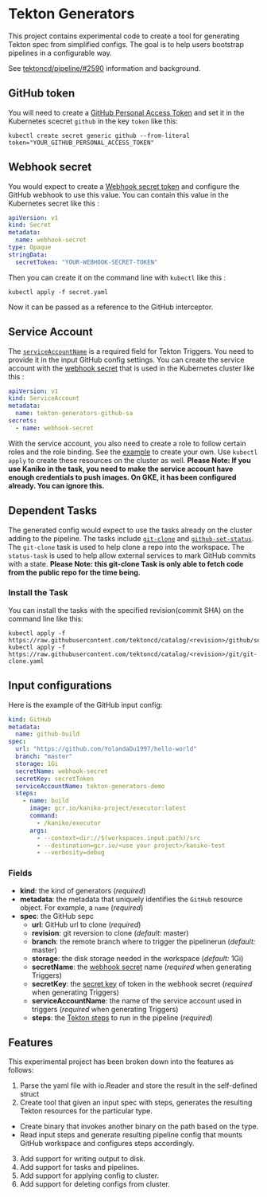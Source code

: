 # Tekton Generators

This project contains experimental code to create a tool for generating Tekton spec from simplified configs. The goal is to help users bootstrap pipelines in a configurable way.

See [tektoncd/pipeline/#2590](https://github.com/tektoncd/pipeline/issues/2590) information and background.

## GitHub token
You will need to create a [GitHub Personal Access Token](https://docs.github.com/en/github/authenticating-to-github/creating-a-personal-access-token#creating-a-token) and set it in the Kubernetes scecret `github` in the key `token` like this:
```
kubectl create secret generic github --from-literal token="YOUR_GITHUB_PERSONAL_ACCESS_TOKEN"
```
## Webhook secret
You would expect to create a [Webhook secret token](https://developer.github.com/webhooks/securing/#setting-your-secret-token) and configure the GitHub webhook to use this value.
You can contain this value in the Kubernetes secret like this :
```yaml
apiVersion: v1
kind: Secret
metadata:
  name: webhook-secret
type: Opaque
stringData:
  secretToken: "YOUR-WEBHOOK-SECRET-TOKEN"
```
Then you can create it on the command line with `kubectl` like this :
```
kubectl apply -f secret.yaml
```
Now it can be passed as a reference to the GitHub interceptor.
## Service Account
The [`serviceAccountName`](https://github.com/tektoncd/triggers/blob/master/docs/eventlisteners.md#serviceAccountName) is a required field for Tekton Triggers.  You need to provide it in the input GitHub config settings. You can create the service account with the [webhook secret](#webhook-secret) that is used in the Kubernetes cluster like this :
```yaml
apiVersion: v1
kind: ServiceAccount
metadata:
  name: tekton-generators-github-sa
secrets:
  - name: webhook-secret
```
With the service account, you also need to create a role to follow certain roles and the role binding. See the [example](https://github.com/tektoncd/triggers/tree/master/examples/role-resources/triggerbinding-roles) to create your own.
Use `kubectl apply` to create these resources on the cluster as well.
**Please Note: If you use Kaniko in the task, you need to make the service account have enough credentials to push images.  On GKE, it has been configured already. You can ignore this.**

## Dependent Tasks
The generated config would expect to use the tasks already on the cluster adding to the pipeline. The tasks include [`git-clone`](https://github.com/tektoncd/catalog/blob/v1beta1/git/git-clone.yaml) and [`github-set-status`](https://github.com/tektoncd/catalog/blob/v1beta1/github/set_status.yaml). The `git-clone` task is used to help clone a repo into the workspace. The `status-task` is used to help allow external services to mark GitHub commits with a state. 
**Please Note: this git-clone Task is only able to fetch code from the public repo for the time being.**
### Install the Task
You can install the tasks with the specified revision(commit SHA) on the command line like this:
```
kubectl apply -f https://raw.githubusercontent.com/tektoncd/catalog/<revision>/github/set_status.yaml
kubectl apply -f https://raw.githubusercontent.com/tektoncd/catalog/<revision>/git/git-clone.yaml
```

## Input configurations
Here is the example of the GitHub input config:
```yaml
kind: GitHub
metadata:
  name: github-build
spec:
  url: "https://github.com/YolandaDu1997/hello-world"
  branch: "master"
  storage: 1Gi
  secretName: webhook-secret
  secretKey: secretToken
  serviceAccountName: tekton-generators-demo
  steps:
    - name: build
      image: gcr.io/kaniko-project/executor:latest
      command:
        - /kaniko/executor
      args:
        - --context=dir://$(workspaces.input.path)/src
        - --destination=gcr.io/<use your project>/kaniko-test
        - --verbosity=debug
```
### Fields

 - **kind**: the kind of generators (*required*)
 - **metadata**: the metadata that uniquely identifies the `GitHub` resource object. For example, a `name` (*required*)
 - **spec**: the GitHub sepc
	 - **url**: GitHub url to clone (*required*)
	 - **revision**: git reversion to clone (*default:* master)
	 - **branch**: the remote branch where to trigger the pipelinerun (*default:* master)
	 - **storage**: the disk storage needed in the workspace (*default:* 1Gi)
	 - **secretName**: the [webhook secret](#webhook-secret) name (*required* when generating Triggers)
	 - **secretKey**: the [secret key](#webhook-secret) of token in the webhook secret (*required* when generating Triggers)
	 - **serviceAccountName**: the name of the service account used in triggers (*required* when generating Triggers)
	 - **steps**: the [Tekton steps](https://github.com/tektoncd/pipeline/blob/master/docs/tasks.md#defining-steps) to run in the pipeline (*required*)

## Features

This experimental project has been broken down into the features as follows:

1. Parse the yaml file with io.Reader and store the result in the self-defined struct
2. Create tool that given an input spec with steps, generates the resulting Tekton resources for the particular type.
- Create binary that invokes another binary on the path based on the type.
- Read input steps and generate resulting pipeline config that mounts GitHub workspace and configures steps accordingly.
3. Add support for writing output to disk.
4. Add support for tasks and pipelines.
5. Add support for applying config to cluster.
6. Add support for deleting configs from cluster.
